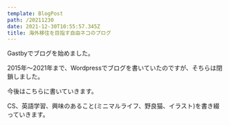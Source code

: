 ```yaml
---
template: BlogPost
path: /20211230
date: 2021-12-30T10:55:57.345Z
title: 海外移住を目指す自由ネコのブログ
---
```

Gastbyでブログを始めました。

2015年～2021年まで、Wordpressでブログを書いていたのですが、そちらは閉鎖しました。

今後はこちらに書いていきます。

CS、英語学習、興味のあること(ミニマルライフ、野良猫、イラスト)を書き綴っていきます。
